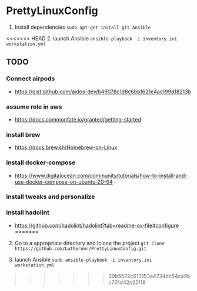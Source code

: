 # PrettyLinuxConfig

1. Install dependencies
   `sudo apt-get install git ansible`

<<<<<<< HEAD
2. launch Ansible
   `ansible-playbook -i inventory.ini workstation.yml`

## TODO
 
### Connect airpods
   - https://gist.github.com/aidos-dev/b49078c1d8c6bb1621e4ac199d18213b

### assume role in aws
   - https://docs.commonfate.io/granted/getting-started

### install brew
   - https://docs.brew.sh/Homebrew-on-Linux

### install docker-compose
   -  https://www.digitalocean.com/community/tutorials/how-to-install-and-use-docker-compose-on-ubuntu-20-04
### install tweaks and personalize 

### install hadolint
   - https://github.com/hadolint/hadolint?tab=readme-ov-file#configure
=======
2. Go to a appropriate directory and Iclone the project
   `git clone https://github.com/Luthernmr/PrettyLinuxConfig.git`

3. launch Ansible
   `sudo ansible-playbook -i inventory.ini workstation.yml`
   
>>>>>>> 39b5572c613153a4734dc54ca9bc701d42c25f18
